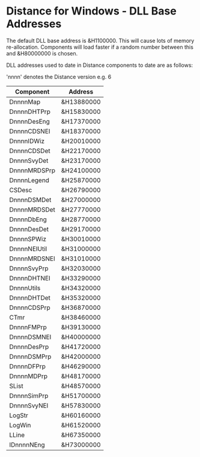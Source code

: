 Distance for Windows - DLL Base Addresses
=========================================

The default DLL base address is &H1100000. This will cause lots of memory re-allocation. Components will load faster if a random number between this and &H80000000 is chosen. 

DLL addresses used to date in Distance components to date are as follows:

'nnnn' denotes the Distance version e.g. 6

| Component    | Address    |
| ------------ | ---------- |
| DnnnnMap     | &H13880000 |
| DnnnnDHTPrp  | &H15830000 |
| DnnnnDesEng  | &H17370000 |
| DnnnnCDSNEI  | &H18370000 |
| DnnnnIDWiz   | &H20010000 |
| DnnnnCDSDet  | &H22170000 |
| DnnnnSvyDet  | &H23170000 |
| DnnnnMRDSPrp | &H24100000 |
| DnnnnLegend  | &H25870000 |
| CSDesc       | &H26790000 |
| DnnnnDSMDet  | &H27000000 |
| DnnnnMRDSDet | &H27770000 |
| DnnnnDbEng   | &H28770000 |
| DnnnnDesDet  | &H29170000 |
| DnnnnSPWiz   | &H30010000 |
| DnnnnNEIUtil | &H31000000 |
| DnnnnMRDSNEI | &H31010000 |
| DnnnnSvyPrp  | &H32030000 |
| DnnnnDHTNEI  | &H33290000 |
| DnnnnUtils   | &H34320000 |
| DnnnnDHTDet  | &H35320000 |
| DnnnnCDSPrp  | &H36870000 |
| CTmr         | &H38460000 |
| DnnnnFMPrp   | &H39130000 |
| DnnnnDSMNEI  | &H40000000 |
| DnnnnDesPrp  | &H41720000 |
| DnnnnDSMPrp  | &H42000000 |
| DnnnnDFPrp   | &H46290000 |
| DnnnnMDPrp   | &H48170000 |
| SList        | &H48570000 |
| DnnnnSimPrp  | &H51700000 |
| DnnnnSvyNEI  | &H57830000 |
| LogStr       | &H60160000 |
| LogWin       | &H61520000 |
| LLine        | &H67350000 |
| IDnnnnNEng   | &H73000000 |
